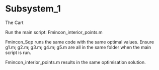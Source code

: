 # Subsystem_1
The Cart

Run the main script: Fmincon_interior_points.m

Fmincon_Sqp runs the same code with the same optimal values. 
Ensure g1.m; g2.m; g3.m; g4.m; g5.m are all in the same folder when the main script is run.

Fmincon_interior_points.m results in the same optimisation solution.
